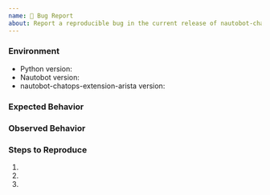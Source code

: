 ```yaml
---
name: 🐛 Bug Report
about: Report a reproducible bug in the current release of nautobot-chatops-extension-arista
---
```


### Environment
* Python version:  <!-- Example: 3.7.7 -->
* Nautobot version:  <!-- Example: 1.0.0 -->
* nautobot-chatops-extension-arista version:  <!-- Example: 0.1.0 -->

<!-- What did you expect to happen? -->
### Expected Behavior


<!-- What happened instead? -->
### Observed Behavior

<!--
    Describe in detail the exact steps that someone else can take to reproduce
    this bug using the current release.
-->
### Steps to Reproduce
1.
2.
3.
